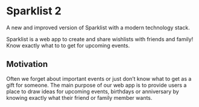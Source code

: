# Sparklist 2

A new and improved version of Sparklist with a modern technology stack.

Sparklist is a web app to create and share wishlists with friends and family! Know exactly what to to get for upcoming events.

## Motivation

Often we forget about important events or just don’t know what to get as a gift for someone. The main purpose of our web app is to provide users a place to draw ideas for upcoming events, birthdays or anniversary by knowing exactly what their friend or family member wants.

